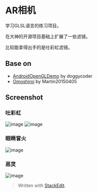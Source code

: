 
AR相机
===================================
学习GLSL语言的练习项目。
  
在大神的开源项目基础上扩展了一些滤镜。
  
比较能拿得出手的是吐彩虹滤镜。
  
Base on 
----------------------------------- 
* [AndroidOpenGLDemo](https://github.com/doggycoder/AndroidOpenGLDemo) by doggycoder
* [Omoshiroi](https://github.com/Martin20150405/Omoshiroi) by Martin20150405

Screenshot
-----------------------------------
### 吐彩虹
![image](https://github.com/SimonCherryGZ/ARCamera/raw/master/screenshots/GIF_1.gif)
![image](https://github.com/SimonCherryGZ/ARCamera/raw/master/screenshots/GIF_2.gif)

### 眼睛冒火
![image](https://github.com/SimonCherryGZ/ARCamera/raw/master/screenshots/GIF_3.gif)

### 恶灵
![image](https://github.com/SimonCherryGZ/ARCamera/raw/master/screenshots/GIF_4.gif)

> Written with [StackEdit](https://stackedit.io/).
